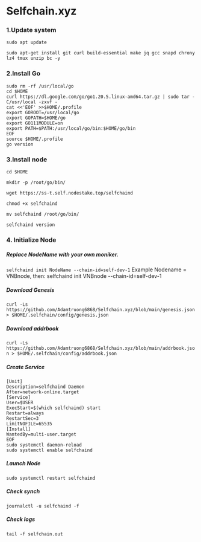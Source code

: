 # Selfchain.xyz

### 1.Update system
```sudo apt update```

```sudo apt-get install git curl build-essential make jq gcc snapd chrony lz4 tmux unzip bc -y```

### 2.Install Go
```rm -rf $HOME/go
sudo rm -rf /usr/local/go
cd $HOME
curl https://dl.google.com/go/go1.20.5.linux-amd64.tar.gz | sudo tar -C/usr/local -zxvf -
cat <<'EOF' >>$HOME/.profile
export GOROOT=/usr/local/go
export GOPATH=$HOME/go
export GO111MODULE=on
export PATH=$PATH:/usr/local/go/bin:$HOME/go/bin
EOF
source $HOME/.profile
go version
```
### 3.Install node

```cd $HOME```

```mkdir -p /root/go/bin/```

```wget https://ss-t.self.nodestake.top/selfchaind```

```chmod +x selfchaind```

```mv selfchaind /root/go/bin/```

```selfchaind version```

### 4. Initialize Node
##### Replace NodeName with your own moniker.

```selfchaind init NodeName --chain-id=self-dev-1```
Example Nodename = VNBnode, then: selfchaind init VNBnode --chain-id=self-dev-1

##### Download Genesis
```curl -Ls https://github.com/Adamtruong6868/Selfchain.xyz/blob/main/genesis.json > $HOME/.selfchain/config/genesis.json```
##### Download addrbook
```curl -Ls https://github.com/Adamtruong6868/Selfchain.xyz/blob/main/addrbook.json > $HOME/.selfchain/config/addrbook.json```
##### Create Service
```sudo tee /etc/systemd/system/selfchaind.service > /dev/null <<EOF
[Unit]
Description=selfchaind Daemon
After=network-online.target
[Service]
User=$USER
ExecStart=$(which selfchaind) start
Restart=always
RestartSec=3
LimitNOFILE=65535
[Install]
WantedBy=multi-user.target
EOF
sudo systemctl daemon-reload
sudo systemctl enable selfchaind
```
##### Launch Node
```sudo systemctl restart selfchaind```
##### Check synch
```journalctl -u selfchaind -f```
##### Check logs
```tail -f selfchain.out```
